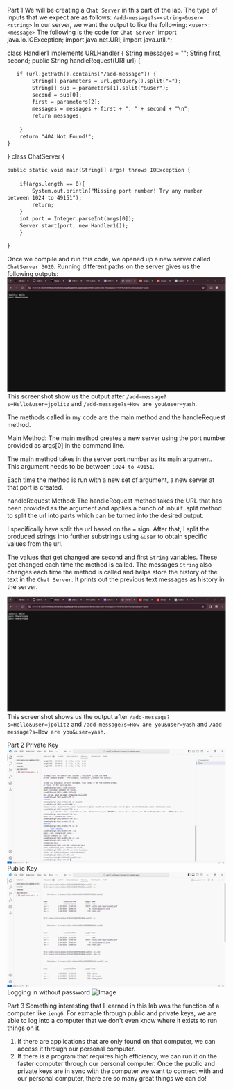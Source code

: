Part 1
We will be creating a `Chat Server` in this part of the lab. The type of inputs that we expect are as follows:
`/add-message?s=<string>&user=<string>`
In our server, we want the output to like the following:
`<user>: <message>`
The following is the code for `Chat Server`
`import java.io.IOException;
import java.net.URI;
import java.util.*;


class Handler1 implements URLHandler {
    String messages = "";
    String first, second; 
    public String handleRequest(URI url) {
   
       if (url.getPath().contains("/add-message")) {
            String[] parameters = url.getQuery().split("=");
            String[] sub = parameters[1].split("&user");
            second = sub[0]; 
            first = parameters[2]; 
            messages = messages + first + ": " + second + "\n"; 
            return messages;
           
        }         
        return "404 Not Found!";    
    }
    


}
class ChatServer {
    
    public static void main(String[] args) throws IOException {
      
        if(args.length == 0){
            System.out.println("Missing port number! Try any number between 1024 to 49151");
            return;
        }
        int port = Integer.parseInt(args[0]);
        Server.start(port, new Handler1());
        }    
} 

Once we compile and run this code, we opened up a new server called `ChatServer 3020`. 
Running different paths on the server gives us the following outputs: 
![Image](labreport1.1.png)
This screenshot show us the output after `/add-message?s=Hello&user=jpolitz` and `/add-message?s=How are you&user=yash`. 

The methods called in my code are the main method and the handleRequest method. 

Main Method: 
The main method creates a new server using the port number provided as args[0] in the command line.

The main method takes in the server port number as its main argument. This argument needs to be between `1024 to 49151`.

Each time the method is run with a new set of argument, a new server at that port is created.

handleRequest Method:
The handleRequest method takes the URL that has been provided as the argument and applies a bunch of inbuilt .split method to split the url into parts which can be turned into the desired output. 

I specifically have split the url based on the `=` sign. After that, I split the produced strings into further substrings using `&user` to obtain specific values from the url. 

The values that get changed are second and first `String` variables. These get changed each time the method is called. The messages `String` also changes each time the method is called and helps store the history of the text in the `Chat Server`. It prints out the previous text messages as history in the server. 

![Image](labreport2part1.1.png) 
This screenshot shows us the output after `/add-message?s=Hello&user=jpolitz` and `/add-message?s=How are you&user=yash` and `/add-message?s=How are you&user=yash`.

Part 2
Private Key
![Image](labreport2part2.1.png)
Public Key
![Image](labreport2part2.png)
Logging in without password
![Image](labreport2part3.3png)

Part 3
Something interesting that I learned in this lab was the function of a computer like `ieng6`. For exmaple through public and private keys, we are able to log into a computer that we don't even know where it exists to run things on it. 
1. If there are applications that are only found on that computer, we can access it through our personal computer. 
2. If there is a program that requires high efficiency, we can run it on the faster computer through our personal computer. 
Once the public and private keys are in sync with the computer we want to connect with and our personal computer, there are so many great things we can do!


